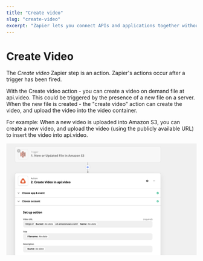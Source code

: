 ```yaml
---
title: "Create video"
slug: "create-video"
excerpt: "Zapier lets you connect APIs and applications together without coding. The create video action let you create a video on demand file at api.video."
---
```


Create Video
============

The *Create video* Zapier step is an action.  Zapier's actions occur after a trigger has been fired. 

With the Create video action - you can create a video on demand file at api.video.  This could be triggered by the presence of a new file on a server. When the new file is created - the "create video" action can create the video, and upload the video into the video container.


For example:  When a new video is uploaded into Amazon S3, you can create a new video, and upload the video (using the publicly available URL) to insert the video into api.video.

![Setting up a Create Video trigger using the api.video Zapier plugin](/_assets/Zapier_4.png)
